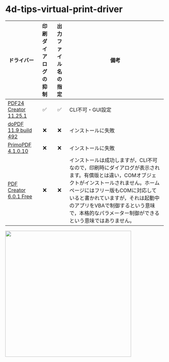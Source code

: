 # 4d-tips-virtual-print-driver

|ドライバー|印刷ダイアログの抑制|出力ファイル名の指定|備考|
|-|:-:|:-:|-|
|[PDF24 Creator 11.25.1](https://github.com/miyako/4d-topic-pdf24)|✅|✅|CLI不可・GUI設定|
|[doPDF 11.9 build 492](https://ja.dopdf.com)|❌|❌|インストールに失敗|
|[PrimoPDF 4.1.0.10](https://www.xlsoft.com/jp/products/primopdf/download.html)|❌|❌|インストールに失敗|
|[PDF Creator 6.0.1 Free](https://www.pdfforge.org/pdfcreator/download)|❌|❌|インストールは成功しますが，CLI不可なので，印刷時にダイアログが表示されます。有償版とは違い，COMオブジェクトがインストールされません。ホームページにはフリー版もCOMに対応していると書かれていますが，それは起動中のアプリをVBAで制御するという意味で，本格的なパラメーター制御ができるという意味ではありません。

<img src="https://github.com/user-attachments/assets/5d490305-132c-411a-9e8f-a12603cc7bbf" width=400 height=auto />
